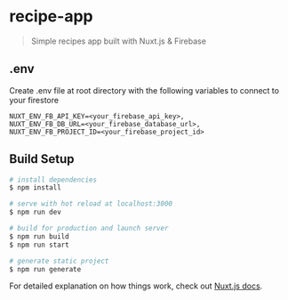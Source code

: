 # recipe-app

> Simple recipes app built with Nuxt.js &amp; Firebase

## .env
Create .env file at root directory with the following variables to connect to your firestore
```
NUXT_ENV_FB_API_KEY=<your_firebase_api_key>,
NUXT_ENV_FB_DB_URL=<your_firebase_database_url>,
NUXT_ENV_FB_PROJECT_ID=<your_firebase_project_id>
```

## Build Setup

``` bash
# install dependencies
$ npm install

# serve with hot reload at localhost:3000
$ npm run dev

# build for production and launch server
$ npm run build
$ npm run start

# generate static project
$ npm run generate
```

For detailed explanation on how things work, check out [Nuxt.js docs](https://nuxtjs.org).
